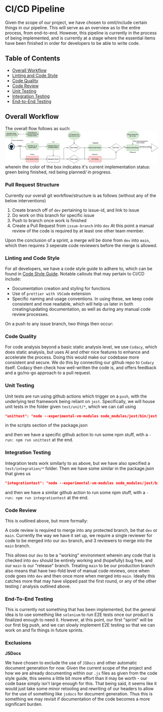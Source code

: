 # CI/CD Pipeline
Given the scope of our project, we have chosen to omit/include certain things in our pipeline. 
This will serve as an overview as to the entire process, from end-to-end. 
However, this pipeline is currently in the process of being implemented, and is currently at a stage where the essential items have been finished in order for developers to be able to write code.

## Table of Contents
- [Overall Workflow](#overall-workflow)
- [Linting and Code Style](#linting-and-code-style)
- [Code Quality](#code-quality)
- [Code Review](#code-review)
- [Unit Testing](#unit-testing)
- [Integration Testing](#integration-testing)
- [End-to-End Testing](#end-to-end-testing)

## Overall Workflow
The overall flow follows as such:
![Diagram](phase1.drawio.png)
wherein the color of the box indicates it's current implementation status: green being finished, red being planned/ in progress.

### Pull Request Structure
Currently our overall git workflow/structure is as follows (without any of the below interventions)
1. Create branch off of `dev` pertaining to issue-id, and link to issue 
2. Do work on this branch for specific issue
3. Push to branch once work is finished
4. Create a Pull Request from `issue-branch` into `dev`
At this point a manual review of the code is required by at least one other team member.

Upon the conclusion of a sprint, a merge will be done from `dev` into `main`, which then requires 3 seperate code reviewers before the merge is allowed. 

### Linting and Code Style
For all developers, we have a code style guide to adhere to, which can be found in [Code Style Guide](../code-style.md).
Notable callouts that may pertain to CI/CD include:
- Documentation creation and styling for functions
- Use of `prettier with VSCode` extension
- Specific naming and usage conventions.
In using these, we keep code consistent and moe readable, which will help us later in both creating/updating documentation, as well as during any manual code review processes.


On a push to any issue branch, two things then occur:
### Code Quality
For code analysis beyond a basic static analysis level, we use `Codacy`, which does static analysis, but uses AI and other nice features to enhance and accelerate the process.
Doing this would make our codebase more consistent and secure.
We do this by connecting our github repo to `Codacy` itself. 
Codacy then check how well-written the code is, and offers feedback and a go/no-go approach to a pull request.

### Unit Testing
Unit tests are run using github actions which trigger on a `push`, with the underlying test framework being reliant on `jest`.
Specifically, we will house unit tests in the folder given `test/unit/*`, which we can call using 
```json
"unittest": "node --experimental-vm-modules node_modules/jest/bin/jest.js tests/unit/"
```
in the scripts section of the package.json

and then we have a specific github action to run some npm stuff, with a `- run: npm run unittest` at the end.

### Integration Testing
Integration tests work similarly to as above, but we have also specified a `test/integration/*` folder.
Then we have some similar in the package.json that gives us 
```json
"integrationtest": "node --experimental-vm-modules node_modules/jest/bin/jest.js tests/integration/"
```

and then we have a similar github action to run some npm stuff, with a `- run: npm run integrationtest` at the end.
### Code Review
This is outlined above, but more formally:

A code review is required to merge into any protected branch, be that `dev` or `main`. Currently the way we have it set up, we require a single reviewer for code to be merged into our `dev` branch, and 3 reviewers to merge into the `main` branch.

This allows our `dev` to be a "working" environment wherein any code that is checked into `dev` should be entirely working and (hopefully) bug free, and our `main` is our "release" branch.
Treating `main` to be our production branch also means that have two-fold level of manual code reviews, once when code goes into `dev` and then once more when merged into `main`. 
Ideally this catches more that may have slipped past the first round, or any of the other testing / analysis outlined above.

### End-To-End Testing
This is currently not something that has been implemented, but the general idea is to use something like `selenium` to run E2E tests once our product is finalized enough to need it.
However, at this point, our first "sprint" will be our first big push, and we can slowly implement E2E testing so that we can work on and fix things in future sprints.

### Exclusions

**JSDocs**

We have chosen to exclude the use of `JSDocs` and other automatic document generation for now. 
Given the current scope of the project and how we are already documenting within our `.js` files as given from the code style guide, this seems a little bit more effort than it may be worth - our code base simply isn't large enough for this.
That being said, it seems like it would just take some minor retooling and rewriting of our headers to allow for the use of something like `jsdocs` for document generation. 
Thus this is something we may revisit if documentation of the code becomes a more significant burden.

